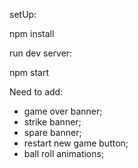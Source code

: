 setUp: 

npm install

run dev server:

npm start


Need to add:
- game over banner;
- strike banner;
- spare banner;
- restart new game button;
- ball roll animations;
